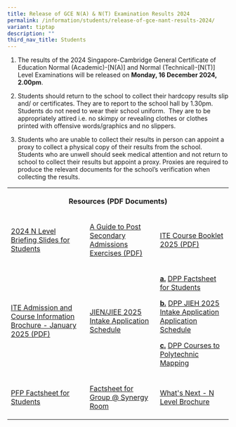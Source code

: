 ```yaml
---
title: Release of GCE N(A) & N(T) Examination Results 2024
permalink: /information/students/release-of-gce-nant-results-2024/
variant: tiptap
description: ""
third_nav_title: Students
---
```

<ol data-tight="true" class="tight">
<li>
<p>The results of the 2024 Singapore-Cambridge General Certificate of Education
Normal (Academic)-[N(A)] and Normal (Technical)-[N(T)] Level Examinations
will be released on <strong>Monday, 16 December 2024, 2.00pm</strong>.</p>
</li>
</ol>
<ol start="2" data-tight="true" class="tight">
<li>
<p>Students should return to the school to collect their hardcopy results
slip and/ or certificates. They are to&nbsp;report to the school hall&nbsp;by
1.30pm.&nbsp; Students do not need to wear their school uniform.&nbsp;
They are to be appropriately attired i.e. no skimpy or revealing clothes
or clothes printed with offensive words/graphics and no slippers.</p>
</li>
<li>
<p>Students who are unable to collect their results in person can appoint
a proxy to collect a physical copy of their results from the school. Students
who are unwell should seek medical attention and not return to school to
collect their results but appoint a proxy.&nbsp;Proxies are required to
produce the relevant documents for the school’s verification when collecting
the results.</p>
</li>
</ol>
<table style="minWidth: 75px">
<colgroup>
<col>
<col>
<col>
</colgroup>
<tbody>
<tr>
<th rowspan="1" colspan="3">
<p>Resources (PDF Documents)</p>
</th>
</tr>
<tr>
<td rowspan="1" colspan="1">
<p><a href="/files/2024/N level/2024_Damai_Sec_Sch_N_Level_Briefing_slides_for_students.pdf" rel="noopener nofollow" target="_blank">2024 N Level Briefing Slides for Students</a>
</p>
</td>
<td rowspan="1" colspan="1">
<p><a href="/files/2024/N level/1__A_Guide_to_Post_Secondary_Admissions_Exercises.pdf" rel="noopener nofollow" target="_blank">A Guide to Post Secondary Admissions Exercises (PDF)</a>
</p>
</td>
<td rowspan="1" colspan="1">
<p><a href="/files/2024/N level/2__ite_course_booklet_2025.pdf" rel="noopener nofollow" target="_blank">ITE Course Booklet 2025 (PDF)</a>
</p>
</td>
</tr>
<tr>
<td rowspan="1" colspan="1">
<p><a href="/files/2024/N level/3__ITE_admission_and_course_information_brochure_jan_2025.pdf" rel="noopener nofollow" target="_blank">ITE Admission and Course Information Brochure - January 2025 (PDF)</a>
</p>
</td>
<td rowspan="1" colspan="1">
<p><a href="/files/2024/N level/4__JIEN_JIEE_2025_Intake_Application_Schedule.pdf" rel="noopener nofollow" target="_blank">JIEN/JIEE 2025 Intake Application Schedule</a>
</p>
</td>
<td rowspan="1" colspan="1">
<p><strong><a href="https://docs.google.com/presentation/d/1q2tH4uegIBZwmMm94ZOIOmmX_g-uuD2o/edit?usp=drive_link&amp;ouid=115597793064328946643&amp;rtpof=true&amp;sd=true" rel="noopener nofollow" target="_blank">a.</a></strong>
<a href="https://docs.google.com/presentation/d/1q2tH4uegIBZwmMm94ZOIOmmX_g-uuD2o/edit?usp=drive_link&amp;ouid=115597793064328946643&amp;rtpof=true&amp;sd=true" rel="noopener nofollow" target="_blank">DPP Factsheet for Students</a>
</p>
<p></p>
<p><strong><a href="/files/2024/N level/5_b__DPP_JIEH_2025_Intake_Application_Schedule.pdf" rel="noopener nofollow" target="_blank">b.</a></strong>
<a href="/files/2024/N level/5_b__DPP_JIEH_2025_Intake_Application_Schedule.pdf" rel="noopener nofollow" target="_blank">DPP JIEH 2025 Intake Application Application Schedule</a>
</p>
<p></p>
<p><strong><a href="/files/2024/N level/5_c__dpp_courses_to_polytechnic_mapping.pdf" rel="noopener nofollow" target="_blank">c.</a></strong>
<a href="/files/2024/N level/5_c__dpp_courses_to_polytechnic_mapping.pdf" rel="noopener nofollow" target="_blank">DPP Courses to Polytechnic Mapping</a>
</p>
</td>
</tr>
<tr>
<td rowspan="1" colspan="1">
<p><a href="https://docs.google.com/presentation/d/1SPGOhZxbjnhPplo3spgntOmlkyThlNnA/edit?usp=drive_link&amp;ouid=115597793064328946643&amp;rtpof=true&amp;sd=true" rel="noopener nofollow" target="_blank">PFP Factsheet for Students</a>
</p>
</td>
<td rowspan="1" colspan="1">
<p><a href="/files/2024/N level/7__Factsheet_for_Group___Synergy_Room.pdf" rel="noopener nofollow" target="_blank">Factsheet for Group @ Synergy Room</a>
</p>
</td>
<td rowspan="1" colspan="1">
<p><a href="/files/2024/N level/8__ECG_What_s_Next_N_Level_Brochure.pdf" rel="noopener nofollow" target="_blank">What's Next - N Level Brochure</a>
</p>
</td>
</tr>
</tbody>
</table>
<p></p>